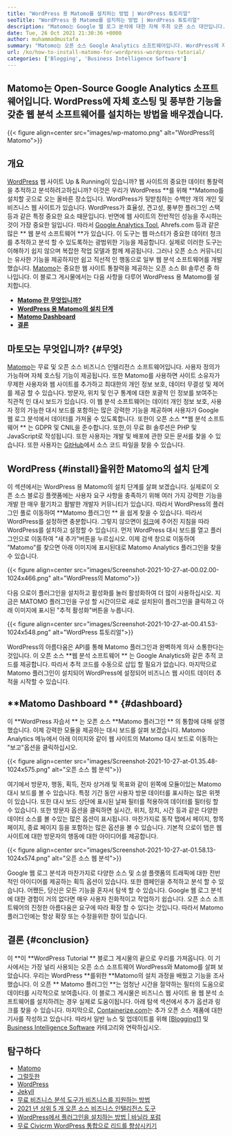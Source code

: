```yaml
---
title: "WordPress 용 Matomo를 설치하는 방법 | WordPress 튜토리얼" 
seoTitle: "WordPress 용 Matomo를 설치하는 방법 | WordPress 튜토리얼" 
description: "Matomo는 Google 웹 로그 분석에 대한 자체 주최 오픈 소스 대안입니다. WordPress 에이 풍부한 기능을 갖춘 웹 분석 소프트웨어를 설치하는 방법을 배우겠습니다." 
date: Tue, 26 Oct 2021 21:30:36 +0000
author: muhammadmustafa
summary: "Matomo는 오픈 소스 Google Analytics 소프트웨어입니다. WordPress에 자체 호스팅 및 풍부한 기능을 갖춘 웹 분석 소프트웨어를 설치하는 방법을 배우겠습니다." 
url: /ko/how-to-install-matomo-for-wordpress-wordpress-tutorial/
categories: ['Blogging', 'Business Intelligence Software']
---
```


## Matomo는 Open-Source Google Analytics 소프트웨어입니다. WordPress에 자체 호스팅 및 풍부한 기능을 갖춘 웹 분석 소프트웨어를 설치하는 방법을 배우겠습니다.

{{< figure align=center src="images/wp-matomo.png" alt="WordPress의 Matomo">}}


## 개요
[WordPress][1] 웹 사이트 Up & Running이 있습니까? 웹 사이트의 중요한 데이터 통찰력을 추적하고 분석하려고하십니까? 이것은 우리가 WordPress **를 위해  **Matomo를 설치할 곳으로 오는 올바른 장소입니다. WordPress가 뒷받침하는 수백만 개의 개인 및 비즈니스 웹 사이트가 있습니다. WordPress가 효율성, 견고성, 풍부한 플러그인 스택 등과 같은 특정 중요한 요소 때문입니다. 반면에 웹 사이트의 전반적인 성능을 주시하는 것이 가장 중요한 일입니다. 따라서 [Google Analytics Tool][2], Ahrefs.com 등과 같은 많은 **  웹 분석 소프트웨어 **가 있습니다. 이 도구는 웹 마스터가 중요한 데이터 청크를 추적하고 분석 할 수 있도록하는 광범위한 기능을 제공합니다. 실제로 이러한 도구는 이해하기 쉽지 않으며 복잡한 작업 모델과 함께 제공됩니다.
그러나 오픈 소스 커뮤니티는 유사한 기능을 제공하지만 쉽고 직선적 인 행동으로 일부 웹 분석 소프트웨어를 개발했습니다. [Matomo][3]는 중요한 웹 사이트 통찰력을 제공하는 오픈 소스 BI 솔루션 중 하나입니다. 이 블로그 게시물에서는 다음 사항을 다루어 WordPress 용 Matomo를 설치합니다.
  * **[Matomo 란 무엇입니까?][4]**
  * **[WordPress 용 Matomo의 설치 단계][5]**
  * **[Matomo Dashboard][6]**
  * **[결론][7]**

## 마토모는 무엇입니까?   {#무엇}
[Matomo][3]는 무료 및 오픈 소스 비즈니스 인텔리전스 소프트웨어입니다. 사용자 정의가 가능하며 자체 호스팅 기능이 제공됩니다. 또한 Matomo를 사용하면 사이트 소유자가 무제한 사용자와 웹 사이트를 추가하고 최대한의 개인 정보 보호, 데이터 무결성 및 제어를 제공 할 수 있습니다. 방문자, 위치 및 인구 통계에 대한 포괄적 인 정보를 보여주는 직관적 인 대시 보드가 있습니다. 이 웹 분석 소프트웨어는 데이터 개인 정보 보호, 사용자 정의 가능한 대시 보드를 포함하는 많은 강력한 기능을 제공하며 사용자가 Google 웹 로그 분석에서 데이터를 가져올 수 있도록합니다. 또한이 오픈 소스  **웹 분석 소프트웨어 ** 는 GDPR 및 CNIL을 준수합니다. 또한,이 무료 BI 솔루션은 PHP 및 JavaScript로 작성됩니다. 또한 사용자는 개발 및 배포에 관한 모든 문서를 찾을 수 있습니다. 또한 사용자는 [GitHub][8]에서 소스 코드 파일을 찾을 수 있습니다.

## WordPress   {#install}을위한 Matomo의 설치 단계
이 섹션에서는 WordPress 용 Matomo의 설치 단계를 살펴 보겠습니다. 실제로이 오픈 소스 블로깅 플랫폼에는 사용자 요구 사항을 충족하기 위해 여러 가지 강력한 기능을 개발 한 매우 활기차고 활발한 개발자 커뮤니티가 있습니다. 따라서 WordPress의 플러그인 풀로 이동하여  **Matomo 플러그인 ** 을 쉽게 찾을 수 있습니다. 따라서 WordPress를 설정하면 충분합니다. 그렇지 않으면이 [링크][1]에 주어진 지침을 따라 WordPress를 설치하고 설정할 수 있습니다. 먼저 WordPress 대시 보드를 열고 플러그인으로 이동하여 "새 추가"버튼을 누르십시오.
이제 검색 창으로 이동하여 "Matomo"를 찾으면 아래 이미지에 표시된대로 Matomo Analytics 플러그인을 찾을 수 있습니다.

{{< figure align=center src="images/Screenshot-2021-10-27-at-00.02.00-1024x466.png" alt="WordPress의 Matomo">}}

다음 으로이 플러그인을 설치하고 활성화를 눌러 활성화하여 더 많이 사용하십시오. 지금은 MATOMO 플러그인을 구성 할 시간이므로 새로 설치된이 플러그인을 클릭하고 아래 이미지에 표시된 "추적 활성화"버튼을 누릅니다.

{{< figure align=center src="images/Screenshot-2021-10-27-at-00.41.53-1024x548.png" alt="WordPress 튜토리얼">}}

WordPress의 아름다움은 API를 통해 Matomo 플러그인과 완벽하게 의사 소통한다는 것입니다. 이 오픈 소스  **웹 분석 소프트웨어 ** 는 Google Analytics와 같은 추적 코드를 제공합니다. 따라서 추적 코드를 수동으로 삽입 할 필요가 없습니다. 마지막으로 Matomo 플러그인이 설치되어 WordPress에 설정되어 비즈니스 웹 사이트 데이터 추적을 시작할 수 있습니다.

##  **Matomo Dashboard **    {#dashboard}
이  **WordPress 자습서 ** 는 오픈 소스  **Matomo 플러그인 ** 의 통합에 대해 설명했습니다. 이제 강력한 모듈을 제공하는 대시 보드를 살펴 보겠습니다. Matomo Analytics 메뉴에서 아래 이미지와 같이 웹 사이트의 Matomo 대시 보드로 이동하는 "보고"옵션을 클릭하십시오.

{{< figure align=center src="images/Screenshot-2021-10-27-at-01.35.48-1024x575.png" alt="오픈 소스 웹 분석">}}

여기에서 방문자, 행동, 획득, 전자 상거래 및 목표와 같이 왼쪽에 모듈이있는 Matomo 대시 보드를 볼 수 있습니다. 특정 기간 동안 사용자 방문 데이터를 표시하는 많은 위젯이 있습니다. 또한 대시 보드 상단에 표시된 날짜 필터를 적용하여 데이터를 필터링 할 수 있습니다. 또한 방문자 옵션을 클릭하면 실시간, 위치, 장치, 시간 등과 같은 다양한 데이터 소스를 볼 수있는 많은 옵션이 표시됩니다. 마찬가지로 동작 탭에서 페이지, 항목 페이지, 종료 페이지 등을 포함하는 많은 옵션을 볼 수 있습니다. 기본적 으로이 탭은 웹 사이트에 대한 방문자의 행동에 대한 아이디어를 제공합니다.

{{< figure align=center src="images/Screenshot-2021-10-27-at-01.58.13-1024x574.png" alt="오픈 소스 웹 분석">}}

Google 웹 로그 분석과 마찬가지로 다양한 소스 및 소셜 플랫폼의 트래픽에 대한 전반적인 아이디어를 제공하는 획득 옵션이 있습니다. 또한 캠페인을 추적하고 분석 할 수 있습니다. 어쨌든, 당신은 모든 기능을 혼자서 탐색 할 수 있습니다. Google 웹 로그 분석에 대한 경험이 거의 없다면 매우 사용자 친화적이고 작업하기 쉽습니다. 오픈 소스 소프트웨어의 진정한 아름다움은 요구에 따라 확장 할 수 있다는 것입니다. 따라서 Matomo 플러그인에는 항상 확장 또는 수정을위한 창이 있습니다.

## 결론   {#conclusion}
이 **이  **WordPress Tutorial **  블로그 게시물의 끝으로 우리를 가져옵니다. 이 기사에서는 가장 널리 사용되는 오픈 소스 소프트웨어 WordPress와 Matomo를 살펴 보았습니다. 우리는 WordPress **를위한  **Matomo의 설치 과정을 배웠고 기능을 조사했습니다. 이 오픈 **  Matomo 플러그인 **는 엄청난 시간을 절약하는 필터의 도움으로 데이터를 시각적으로 보여줍니다. 이 블로그 게시물은 비즈니스 웹 사이트 용 웹 분석 소프트웨어를 설치하려는 경우 실제로 도움이됩니다. 아래 탐색 섹션에서 추가 옵션과 링크를 찾을 수 있습니다.
마지막으로, [Containerize.com][9]는 추가 오픈 소스 제품에 대한 기사를 작성하고 있습니다. 따라서 일반 뉴스 및 업데이트를 위해 [[Blogging][10][11] 및 [Business Intelligence Software][12] 카테고리와 연락하십시오.

## 탐구하다
  * [Matomo][3]
  * [그럴듯한][13]
  * [WordPress][1]
  * [Jekyll][14]
  * [무료 비즈니스 분석 도구가 비즈니스를 지원하는 방법][15]
  * [2021 년 상위 5 개 오픈 소스 비즈니스 인텔리전스 도구][16]
  * [WordPress에서 플러그인을 설치하는 방법 | 바닐라 포럼][17]
  * [무료 Civicrm WordPress 통합으로 리드를 향상시키기][18]

  
[1]: https://products.containerize.com/blogging/wordpress/
[2]: https://analytics.google.com/analytics/web/
[3]: https://products.containerize.com/business-intelligence/matomo
[4]: #What
[5]: #install
[6]: #dashboard
[7]: #Conclusion
[8]: https://github.com/matomo-org/matomo
[9]: https://www.containerize.com/
[10]: https://products.containerize.com/blogging/
[11]: https://products.containerize.com/healthcare-technologies/
[12]: https://products.containerize.com/business-intelligence/
[13]: https://products.containerize.com/business-intelligence/plausible
[14]: https://products.containerize.com/blogging/jekyll/
[15]: https://blog.containerize.com/2021/03/12/how-free-business-analytics-tools-assist-your-business/
[16]: https://blog.containerize.com/business-intelligence-software/top-5-open-source-business-intelligence-solutions-of-2021/
[17]: https://blog.containerize.com/blogging/how-to-a-install-plugin-in-wordpress-vanilla-forum/
[18]: https://blog.containerize.com/blogging/civicrm-wordpress-integration-wordpress-tutorial/
